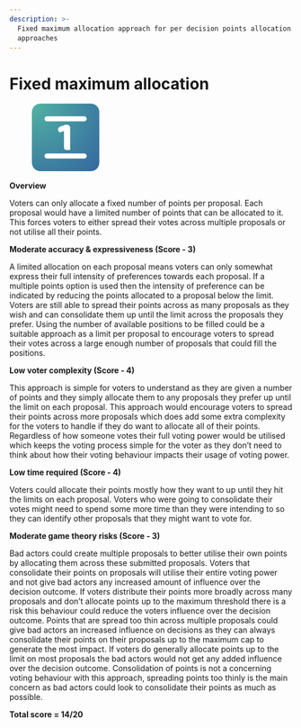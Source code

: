 ```yaml
---
description: >-
  Fixed maximum allocation approach for per decision points allocation
  approaches
---
```


# Fixed maximum allocation

<div align="left">

<figure><img src="../../../../.gitbook/assets/maximum-points-fixed.png" alt="" width="120"><figcaption></figcaption></figure>

</div>



**Overview**

Voters can only allocate a fixed number of points per proposal. Each proposal would have a limited number of points that can be allocated to it. This forces voters to either spread their votes across multiple proposals or not utilise all their points.



**Moderate accuracy & expressiveness (Score - 3)**

A limited allocation on each proposal means voters can only somewhat express their full intensity of preferences towards each proposal. If a multiple points option is used then the intensity of preference can be indicated by reducing the points allocated to a proposal below the limit. Voters are still able to spread their points across as many proposals as they wish and can consolidate them up until the limit across the proposals they prefer. Using the number of available positions to be filled could be a suitable approach as a limit per proposal to encourage voters to spread their votes across a large enough number of proposals that could fill the positions.



**Low voter complexity (Score - 4)**

This approach is simple for voters to understand as they are given a number of points and they simply allocate them to any proposals they prefer up until the limit on each proposal. This approach would encourage voters to spread their points across more proposals which does add some extra complexity for the voters to handle if they do want to allocate all of their points. Regardless of how someone votes their full voting power would be utilised which keeps the voting process simple for the voter as they don’t need to think about how their voting behaviour impacts their usage of voting power.



**Low time required (Score - 4)**

Voters could allocate their points mostly how they want to up until they hit the limits on each proposal. Voters who were going to consolidate their votes might need to spend some more time than they were intending to so they can identify other proposals that they might want to vote for.



**Moderate game theory risks (Score - 3)**

Bad actors could create multiple proposals to better utilise their own points by allocating them across these submitted proposals. Voters that consolidate their points on proposals will utilise their entire voting power and not give bad actors any increased amount of influence over the decision outcome. If voters distribute their points more broadly across many proposals and don’t allocate points up to the maximum threshold there is a risk this behaviour could reduce the voters influence over the decision outcome. Points that are spread too thin across multiple proposals could give bad actors an increased influence on decisions as they can always consolidate their points on their proposals up to the maximum cap to generate the most impact. If voters do generally allocate points up to the limit on most proposals the bad actors would not get any added influence over the decision outcome. Consolidation of points is not a concerning voting behaviour with this approach, spreading points too thinly is the main concern as bad actors could look to consolidate their points as much as possible.



**Total score = 14/20**
